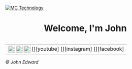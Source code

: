 [![MC Technology](src/mctechnology_extendido.GIF)](https://www.youtube.com/channel/UCFJaWadJYU9rJqRAEeVQz6w)

<h1 align = "center"> Welcome, I'm John </h1>


<footer>

<table align = "right">
  <tr>
    <td>
    [<img align = "left" alt = "Programación de Software | YouTube" width = "22px" src = "https://w7.pngwing.com/pngs/5/948/png-transparent-youtube-icon-youtube-logo-youtube-logo-text-logo-sign.png" />][youtube]
    [<img align = "left" alt = "John Edward S.R | Instagram" width = "22px" src = "./src/instagram.png" />][instagram]
    [<img align = "left" alt = "John Edward S.R | Facebook" width = "22px" src = "./src/facebook.png" />][facebook]
    </td>
  </tr>
</table>
 <p><i>&#169 John Edward</i></p> 

</footer>

